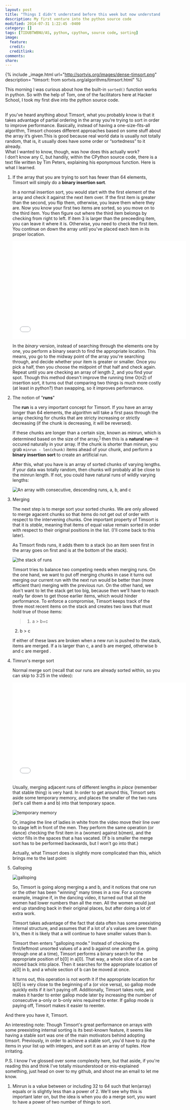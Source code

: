 ```yaml
---
layout: post
title: "Things I didn't understand before this week but now understand (at least somewhat) : Timsort"
description: My first venture into the python source code
modified: 2014-07-31 1:22:45 -0400
category: []
tags: [TIDUBTWBNU/AS, python, cpython, source code, sorting]
image:
  feature: 
  credit: 
  creditlink: 
comments: 
share: 
---
```

{% include _image.html url="http://sortvis.org/images/dense-timsort.png" description= "timsort: from sortvis.org/algorithms/timsort.html" %}

This morning I was curious about how the built-in `sorted()` function works in python. So with the help of Tom, one of the facilitators here at Hacker School, I took my first dive into the python source code.

<br />
If you’ve heard anything about Timsort, what you probably know is that it takes advantage of partial ordering in the array you’re trying to sort in order to improve performance. Basically, instead of having a one-size-fits-all algorithm, Timsort chooses different approaches based on some stuff about the array it’s given.This is good because real world data is usually not totally random, that is, it usually does have some order or “sortedness” to it already. 

<br />
What I wanted to know, though, was how does this actually work?

<br />
I don’t know any C, but handily, within the CPython source code, there is a text file written by Tim Peters, explaining his eponymous function. Here is what I learned.

1. If the array that you are trying to sort has fewer than 64 elements, Timsort will simply do a **binary insertion sort**.

   In a normal insertion sort, you would start with the first element of the array and check it against the next item over. If the first item is greater than the second, you flip them, otherwise, you leave them where they are. Now you know your first two items are sorted, so you move on to the third item. You then figure out where the third item belongs by checking from right to left. If item 3 is larger than the preceeding item, you can leave it where it is. Otherwise, you need to check the first item. You continue on down the array until you've placed each item in its proper location.

   <iframe width="560" height="315" src="//www.youtube.com/embed/ROalU379l3U" frameborder="0" allowfullscreen> </iframe>
 
   In the *binary* version, instead of searching through the elements one by one, you perform a binary search to find the appropriate location. This means, you go to the midway point of the array you're searching through, and decide whether your item is greater or smaller. Once you pick a half, then you choose the midpoint of that half and check again. Repeat until you are checking an array of length 2, and you find your spot. Though this method doesn't improve the running time O(n2) of insertion sort, it turns out that comparing two things is much more costly (at least in python?) than swapping, so it improves performance.



2. The notion of "**runs**"

   The **run** is a very important concept for Timsort. If you have an array longer    than 64 elements, the algorithm will take a first pass through the array checking    for chunks that are stricty increasing or strictly decreasing (if the chunk is    decreasing, it will be reversed). 
   
   If these chunks are longer than a certain size, known as minrun, which is    determined based on the size of the array,<sup id="fnref:1"><a href="#fn:1" class="   footnote">1</a></sup> then this is a **natural run**--it occured naturally in your    array. If the chunk is shorter than minrun, you grab `minrun - len(chunk)` items    ahead of your chunk, and perform a **binary insertion sort** to create an    artificial run. 
   
   After this, what you have is an array of sorted chunks of varying lengths. If your    data was totally random, then chunks will probably all be close to the minrun    length. If not, you could have natural runs of wildly varying lengths:
   
   ![An array with consecutive, descending runs, a, b, and c](../images/timsort_list_image.jpg)

3. Merging

   The next step is to merge sort your sorted chunks. We are only allowed to merge    agacent chunks so that items do not get out of order with respect to the    intervening chunks. One important property of Timsort is that it is *stable*,    meaning that items of equal value remain sorted in order with respect to their    original positions in the list. (I'll come back to this later).
   
   As Timsort finds runs, it adds them to a stack (so an item seen first in the array    goes on first and is at the bottom of the stack).
   
   ![the stack of runs](../images/timsort_stack_image.jpg)
   
   Timsort tries to balance two competing needs when merging runs. On the one hand,    we want to put off merging chunks in case it turns out merging our current run    with the next run would be better than (more efficient than) merging with the    previous run. On the other hand, we don't want to let the stack get too big,    because then we'll have to reach really far down to get those earlier items, which    would hinder performance. To enforce a compromise, Timsort keeps track of the    three most recent items on the stack and creates two laws that must hold true of    those items:
   
   >1. a > b+c
   2. b > c 
   
   If either of these laws are broken when a new run is pushed to the stack, items    are merged. If a is larger than c, a and b are merged, otherwise b and c are merged   .
   
4. Timrun's merge sort

   Normal merge sort (recall that our runs are already sorted within, so you can skip    to 3:25 in the video):
   
   <iframe width="560" height="315" src="//www.youtube.com/embed/XaqR3G_NVoo"    frameborder="0" allowfullscreen></iframe>
   
   Usually, merging adjacent runs of different lengths _in place_ (remember that    stable thing) is very hard. In order to get around this, Timsort sets aside some    temporary memory, and places the smaller of the two runs (let's call them a and b)    into that temporary space. 
   
   ![temporary memory](../images/Timsort_tempmerge_image.jpg)
   
   Or, imagine the line of ladies in white from the video move their line over to    stage left in front of the men. They perform the same operation (or dance)    checking the first item in a (women) against b(men), and the victor fills in the    spaces that a has vacated. (If b is smaller the merge sort has to be performed    backwards, but I won't go into that.)
   
   Actually, what Timsort does is slightly more complicated than this, which brings    me to the last point:
   
5. Galloping

   ![galloping](http://upload.wikimedia.org/wikipedia/commons/d/dd/Muybridge_race_horse_animated.gif)

   So, Timsort is going along merging a and b, and it notices that one run or the    other has been "winning" many times in a row. For a concrete example, imagine if,    in the dancing video, it turned out that all the women had lower numbers than all    the men. All the women would just end up standing back in their original places,    but after doing a lot of extra work. 
   
   Timsort takes advantage of the fact that data often has some preexisting internal    structure, and assumes that if a lot of a's values are lower than b's, then it is    likely that a will continue to have smaller values than b. 
   
   Timsort then enters "galloping mode." Instead of checking the first/leftmost    unsorted values of a and b against one another (i.e. going through one at a time),    Timsort performs a binary search for the appropriate position of b[0] in a[0].    That way, a whole slice of a can be moved back into place. Then it searches for    the appropriate location of a[0] in b, and a whole section of b can be moved at    once. 
   
   It turns out, this operation is not worth it if the appropriate location for b[0]    is very close to the beginning of a (or vice versa), so gallop mode quickly exits    if it isn't paying off. Additionally, Timsort takes note, and makes it harder to    enter gallop mode later by increasing the number of consecutive a-only or b-only    wins required to enter. If gallop mode _is_ paying off, Timsort makes it easier to    reenter. 
   

And there you have it, Timsort.

An interesting note: Though Timsort's great performance on arrays with some preexisting internal sorting is its best-known feature, it seems like having a stable sort was one of the main motivators behind adopting timsort. Previously, in order to achieve a stable sort, you'd have to zip the items in your list up with integers, and sort it as an array of tuples. How irritating.

P.S. I know I've glossed over some complexity here, but that aside, if you're reading this and think I've totally misunderstood or mis-explained something, just head on over to my github, and shoot me an email to let me know.





<div class="footnotes">
  <ol>
    <li id="fn:1">
      <p>Minrun is a value between or including 32 to 64 such that len(array) equals or is slightly less than a power of 2. We'll see why this is important later on, but the idea is when you do a merge sort, you want to have a power of two number of things to sort. 
      	</p>
    </li>
  </ol>
</div> 





